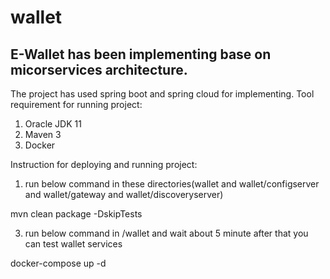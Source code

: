 # wallet
E-Wallet has been implementing base on micorservices architecture.
------------------------------
The project has used spring boot and spring cloud for implementing.
Tool requirement for running project:
1. Oracle JDK 11
2. Maven 3
3. Docker

Instruction for deploying and running project:

1. run below command in these directories(wallet and wallet/configserver and wallet/gateway and wallet/discoveryserver)

mvn clean package -DskipTests

3. run below command in /wallet and wait about 5 minute after that you can test wallet services

docker-compose up -d
